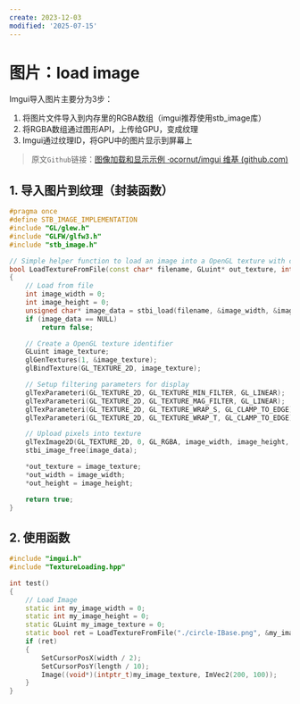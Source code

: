 ```yaml
---
create: 2023-12-03
modified: '2025-07-15'
---
```


# 图片：load image

Imgui导入图片主要分为3步：

1. 将图片文件导入到内存里的RGBA数组（imgui推荐使用stb_image库）
2. 将RGBA数组通过图形API，上传给GPU，变成纹理
3. Imgui通过纹理ID，将GPU中的图片显示到屏幕上

> 原文`Github`链接：[图像加载和显示示例 ·ocornut/imgui 维基 (github.com)](https://github.com/ocornut/imgui/wiki/Image-Loading-and-Displaying-Examples)

## 1. 导入图片到纹理（封装函数）

```C++
#pragma once
#define STB_IMAGE_IMPLEMENTATION
#include "GL/glew.h"
#include "GLFW/glfw3.h"
#include "stb_image.h"

// Simple helper function to load an image into a OpenGL texture with common settings
bool LoadTextureFromFile(const char* filename, GLuint* out_texture, int* out_width, int* out_height)
{
	// Load from file
	int image_width = 0;
	int image_height = 0;
	unsigned char* image_data = stbi_load(filename, &image_width, &image_height, NULL, 4);
	if (image_data == NULL)
		return false;

	// Create a OpenGL texture identifier
	GLuint image_texture;
	glGenTextures(1, &image_texture);
	glBindTexture(GL_TEXTURE_2D, image_texture);

	// Setup filtering parameters for display
	glTexParameteri(GL_TEXTURE_2D, GL_TEXTURE_MIN_FILTER, GL_LINEAR);
	glTexParameteri(GL_TEXTURE_2D, GL_TEXTURE_MAG_FILTER, GL_LINEAR);
	glTexParameteri(GL_TEXTURE_2D, GL_TEXTURE_WRAP_S, GL_CLAMP_TO_EDGE); // This is required on WebGL for non power-of-two textures
	glTexParameteri(GL_TEXTURE_2D, GL_TEXTURE_WRAP_T, GL_CLAMP_TO_EDGE); // Same

	// Upload pixels into texture
	glTexImage2D(GL_TEXTURE_2D, 0, GL_RGBA, image_width, image_height, 0, GL_RGBA, GL_UNSIGNED_BYTE, image_data);
	stbi_image_free(image_data);

	*out_texture = image_texture;
	*out_width = image_width;
	*out_height = image_height;

	return true;
}
```

## 2. 使用函数

```C++
#include "imgui.h"
#include "TextureLoading.hpp"

int test()
{
    // Load Image
	static int my_image_width = 0;
	static int my_image_height = 0;
	static GLuint my_image_texture = 0;
	static bool ret = LoadTextureFromFile("./circle-IBase.png", &my_image_texture, &my_image_width, &my_image_height);
	if (ret) 
	{ 
		SetCursorPosX(width / 2);
		SetCursorPosY(length / 10);
		Image((void*)(intptr_t)my_image_texture, ImVec2(200, 100));
	}
}
```